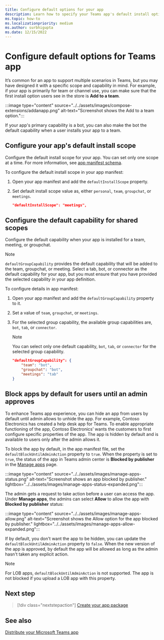 ```yaml
---
title: Configure default options for your app
description: Learn how to specify your Teams app's default install options, default capability for shared scopes and block apps by default.
ms.topic: how-to
ms.localizationpriority: medium
ms.author: surbhigupta
ms.date: 12/15/2022
---
```

# Configure default options for Teams app

It’s common for an app to support multiple scenarios in Teams, but you may have designed it with a specific scope and capability in mind. For example, if your app is primarily for team or channel use, you can make sure that the first install option users see in the store is **Add to a team**.

:::image type="content" source="../../assets/images/compose-extensions/addanapp.png" alt-text="Screenshot shows the Add to a team option.":::

If your app's primary capability is a bot, you can also make the bot the default capability when a user installs your app to a team.

## Configure your app's default install scope

Configure the default install scope for your app. You can set only one scope at a time. For more information, see [app manifest schema](~/resources/schema/manifest-schema.md).

To configure the default install scope in your app manifest:

1. Open your app manifest and add the `defaultInstallScope` property.
2. Set default install scope value as, either `personal`, `team`, `groupchat`, or `meetings`.

    ```json
    "defaultInstallScope": "meetings",
    ```

## Configure the default capability for shared scopes

Configure the default capability when your app is installed for a team, meeting, or groupchat.

> [!NOTE]
> `defaultGroupCapability` provides the default capability that will be added to the team, groupchat, or meeting. Select a tab, bot, or connector as the default capability for your app, but you must ensure that you have provided the selected capability in your app definition.

To configure details in app manifest:

1. Open your app manifest and add the `defaultGroupCapability` property to it.
2. Set a value of `team`, `groupchat`, or `meetings`.
3. For the selected group capability, the available group capabilities are, `bot`, `tab`, or `connector`.

    > [!NOTE]
    > You can select only one default capability, `bot`, `tab`, or `connector` for the selected group capability.

    ```json
    "defaultGroupCapability": {
        "team": "bot",
        "groupchat": "bot",
        "meetings": "tab"
    }
    ```

## Block apps by default for users until an admin approves

To enhance Teams app experience, you can hide an app from users by default until admin allows to unhide the app. For example, Contoso Electronics has created a help desk app for Teams. To enable appropriate functioning of the app, Contoso Electronics’ wants the customers to first configure specific properties of the app. The app is hidden by default and is available to users only after the admin allows it.

To block the app by default, in the app manifest file, set the `defaultBlockUntilAdminAction` property to `true`. When the property is set to `true`, the status of the app in Teams admin center is **Blocked by publisher** in the [Manage apps](https://admin.teams.microsoft.com/policies/manage-apps) page.

:::image type="content" source="../../assets/images/manage-apps-status.png" alt-text="Screenshot shows an app blocked by publisher." lightbox="../../assets/images/manage-apps-status-expanded.png":::

The admin gets a request to take action before a user can access the app. Under **Manage apps**, the admins can select **Allow** to allow the app with **Blocked by publisher** status:

:::image type="content" source="../../assets/images/manage-apps-allow.png" alt-text="Screenshot shows the Allow option for the app blocked by publisher." lightbox="../../assets/images/manage-apps-allow-expanded.png":::

If by default, you don't want the app to be hidden, you can update the `defaultBlockUntilAdminAction` property to `false`. When the new version of the app is approved, by default the app will be allowed as long as the admin hasn't taken any explicit action.

> [!NOTE]
> For LOB apps, `defaultBlockUntilAdminAction` is not supported. The app is not blocked if you upload a LOB app with this property.

## Next step

> [!div class="nextstepaction"]
> [Create your app package](~/concepts/build-and-test/apps-package.md)

## See also

[Distribute your Microsoft Teams app](apps-publish-overview.md)
